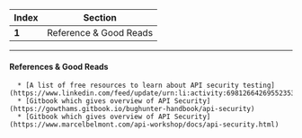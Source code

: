 Index | Section
---   | ---
**1** | Reference & Good Reads

___


#### References & Good Reads

```
  * [A list of free resources to learn about API security testing](https://www.linkedin.com/feed/update/urn:li:activity:6981266426955235328/)
  * [Gitbook which gives overview of API Security](https://gowthams.gitbook.io/bughunter-handbook/api-security)
  * [Gitbook which gives overview of API Security](https://www.marcelbelmont.com/api-workshop/docs/api-security.html)


```
